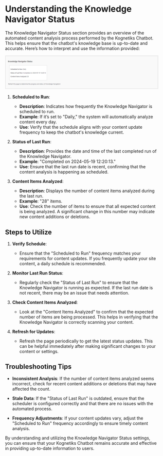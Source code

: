 # Understanding the Knowledge Navigator Status

The Knowledge Navigator Status section provides an overview of the automated content analysis process performed by the Kognetiks Chatbot. This helps ensure that the chatbot's knowledge base is up-to-date and accurate. Here’s how to interpret and use the information provided:

![Knowledge Navigator Status](knowledge-navigator-status.png)

1. **Scheduled to Run**:
   - **Description**: Indicates how frequently the Knowledge Navigator is scheduled to run.
   - **Example**: If it’s set to "Daily," the system will automatically analyze content every day.
   - **Use**: Verify that the schedule aligns with your content update frequency to keep the chatbot's knowledge current.

2. **Status of Last Run**:
   - **Description**: Provides the date and time of the last completed run of the Knowledge Navigator.
   - **Example**: "Completed on 2024-05-19 12:20:13."
   - **Use**: Ensure that the last run date is recent, confirming that the content analysis is happening as scheduled.

3. **Content Items Analyzed**:
   - **Description**: Displays the number of content items analyzed during the last run.
   - **Example**: "28" items.
   - **Use**: Check the number of items to ensure that all expected content is being analyzed. A significant change in this number may indicate new content additions or deletions.

## Steps to Utilize

1. **Verify Schedule**:
   - Ensure that the "Scheduled to Run" frequency matches your requirements for content updates. If you frequently update your site content, a daily schedule is recommended.

2. **Monitor Last Run Status**:
   - Regularly check the "Status of Last Run" to ensure that the Knowledge Navigator is running as expected. If the last run date is not recent, there may be an issue that needs attention.

3. **Check Content Items Analyzed**:
   - Look at the "Content Items Analyzed" to confirm that the expected number of items are being processed. This helps in verifying that the Knowledge Navigator is correctly scanning your content.

4. **Refresh for Updates**:
   - Refresh the page periodically to get the latest status updates. This can be helpful immediately after making significant changes to your content or settings.

## Troubleshooting Tips

- **Inconsistent Analysis**: If the number of content items analyzed seems incorrect, check for recent content additions or deletions that may have affected the count.

- **Stale Data**: If the "Status of Last Run" is outdated, ensure that the scheduler is configured correctly and that there are no issues with the automated process.

- **Frequency Adjustments**: If your content updates vary, adjust the "Scheduled to Run" frequency accordingly to ensure timely content analysis.

By understanding and utilizing the Knowledge Navigator Status settings, you can ensure that your Kognetiks Chatbot remains accurate and effective in providing up-to-date information to users.
